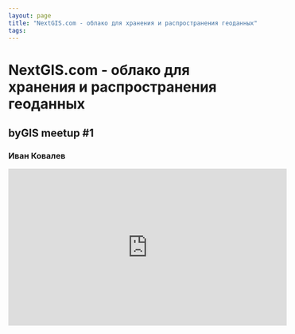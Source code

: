 ```yaml
---
layout: page
title: "NextGIS.com - облако для хранения и распространения геоданных"
tags:
---
```


# NextGIS.com - облако для хранения и распространения геоданных
## byGIS meetup #1
### Иван Ковалев

<iframe width="560" height="315" src="https://www.youtube.com/embed/5MR9DZ_VCPw" frameborder="0" allow="accelerometer; autoplay; encrypted-media; gyroscope; picture-in-picture" allowfullscreen></iframe>
